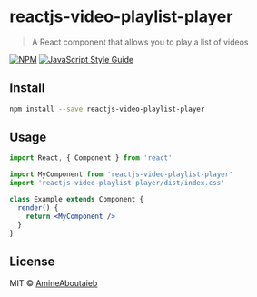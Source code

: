 # reactjs-video-playlist-player

> A React component that allows you to play a list of videos

[![NPM](https://img.shields.io/npm/v/reactjs-video-playlist-player.svg)](https://www.npmjs.com/package/reactjs-video-playlist-player) [![JavaScript Style Guide](https://img.shields.io/badge/code_style-standard-brightgreen.svg)](https://standardjs.com)

## Install

```bash
npm install --save reactjs-video-playlist-player
```

## Usage

```jsx
import React, { Component } from 'react'

import MyComponent from 'reactjs-video-playlist-player'
import 'reactjs-video-playlist-player/dist/index.css'

class Example extends Component {
  render() {
    return <MyComponent />
  }
}
```

## License

MIT © [AmineAboutaieb](https://github.com/AmineAboutaieb)
